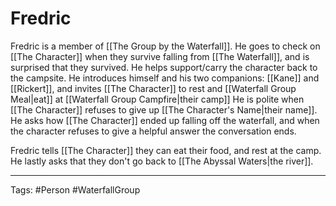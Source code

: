 # Fredric

Fredric is a member of [[The Group by the Waterfall]]. He goes to check on [[The Character]] when they survive falling from [[The Waterfall]], and is surprised that they survived. He helps support/carry the character back to the campsite. He introduces himself and his two companions: [[Kane]] and [[Rickert]], and invites [[The Character]] to rest and [[Waterfall Group Meal|eat]] at [[Waterfall Group Campfire|their camp]] He is polite when [[The Character]] refuses to give up [[The Character's Name|their name]]. He asks how [[The Character]] ended up falling off the waterfall, and when the character refuses to give a helpful answer the conversation ends.

Fredric tells [[The Character]] they can eat their food, and rest at the camp. He lastly asks that they don't go back to [[The Abyssal Waters|the river]].

---
Tags: #Person #WaterfallGroup